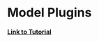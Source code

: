 # Model Plugins

[**Link to Tutorial**][1]

[1]: http://gazebosim.org/tutorials?tut=plugins_model&cat=write_plugin
